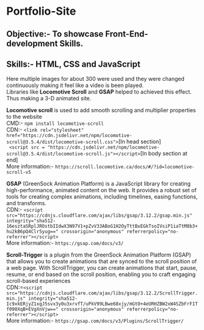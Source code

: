 ﻿# Portfolio-Site

## Objective:- To showcase Front-End-development Skills.

## Skills:- HTML, CSS and JavaScript

Here multiple images for about 300 were used and they were changed continuously making it feel like a video is been played.\
Libraries like __Locomotive Scroll__ and __GSAP__ helped to achieved this effect.\
Thus making a 3-D animated site. 


__Locomotive scroll__ is used to add smooth scrolling and multiplier properties to the website\
CMD:- ```npm install locomotive-scroll```\
CDN:- ```<link rel="stylesheet" href="https://cdn.jsdelivr.net/npm/locomotive-scroll@3.5.4/dist/locomotive-scroll.css">```[In head section]\
``` <script src = "https://cdn.jsdelivr.net/npm/locomotive-scroll@3.5.4/dist/locomotive-scroll.js"></script>```[In body section at end]\
More information:- ```https://scroll.locomotive.ca/docs/#/?id=locomotive-scroll-v5```


__GSAP__ (GreenSock Animation Platform) is a JavaScript library for creating high-performance, animated content on the web. It provides a robust set of tools for creating complex animations, including timelines, easing functions, and transforms.\
CDN:- ```<script src="https://cdnjs.cloudflare.com/ajax/libs/gsap/3.12.2/gsap.min.js" integrity="sha512-16esztaSRplJROstbIIdwX3N97V1+pZvV33ABoG1H2OyTttBxEGkTsoIVsiP1iaTtM8b3+hu2kB6pQ4Clr5yug==" crossorigin="anonymous" referrerpolicy="no-referrer"></script>```\
More information:- ```https://gsap.com/docs/v3/```


__Scroll-Trigger__ is a plugin from the GreenSock Animation Platform (GSAP) that allows you to create animations that are synced to the scroll position of a web page. With ScrollTrigger, you can create animations that start, pause, resume, or end based on the scroll position, enabling you to craft engaging scroll-based experiences\
CDN:=```<script src="https://cdnjs.cloudflare.com/ajax/libs/gsap/3.12.2/ScrollTrigger.min.js" integrity="sha512-Ic9xkERjyZ1xgJ5svx3y0u3xrvfT/uPkV99LBwe68xjy/mGtO+4eURHZBW2xW4SZbFrF1Tf090XqB+EVgXnVjw==" crossorigin="anonymous" referrerpolicy="no-referrer"></script>```\
More information:- ```https://gsap.com/docs/v3/Plugins/ScrollTrigger/```






